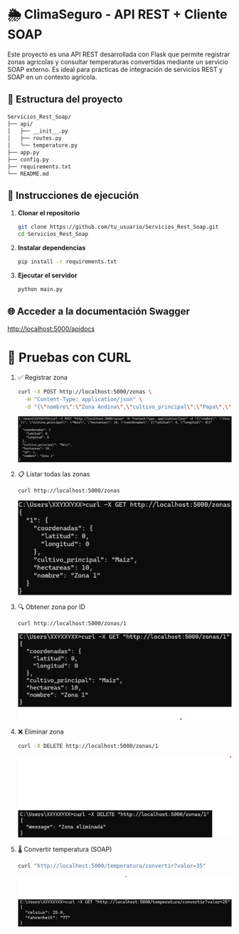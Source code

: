 # 🌦️ ClimaSeguro - API REST + Cliente SOAP

Este proyecto es una API REST desarrollada con Flask que permite registrar zonas agrícolas y consultar temperaturas convertidas mediante un servicio SOAP externo. Es ideal para prácticas de integración de servicios REST y SOAP en un contexto agrícola.

## 📁 Estructura del proyecto

```text
Servicios_Rest_Soap/
├── api/
│   ├── __init__.py
│   ├── routes.py
│   └── temperature.py
├── app.py
├── config.py
├── requirements.txt
└── README.md
```


## 🚀 Instrucciones de ejecución

1. **Clonar el repositorio**  
   ```bash
   git clone https://github.com/tu_usuario/Servicios_Rest_Soap.git
   cd Servicios_Rest_Soap

2. **Instalar dependencias**
   ```bash
   pip install -r requirements.txt

3. **Ejecutar el servidor**
   ```bash
   python main.py

## 🌐 Acceder a la documentación Swagger

[http://localhost:5000/apidocs](http://localhost:5000/apidocs)

# 🔁 Pruebas con CURL

1. ✅ Registrar zona
   ```bash
   curl -X POST http://localhost:5000/zonas \
     -H "Content-Type: application/json" \
     -d "{\"nombre\":\"Zona Andina\",\"cultivo_principal\":\"Papa\",\"hectareas\":120,\"coordenadas\":{\"latitud\":-2.15,\"longitud\":-78.5}}"
   ```
   ![POST](img/POST.png)
   
2. 📋 Listar todas las zonas
   ```bash
   curl http://localhost:5000/zonas
   ```
   ![GET](img/GETZonas.png)

3. 🔍 Obtener zona por ID
   ```bash
   curl http://localhost:5000/zonas/1
   ```
   ![GET](img/GETZonasID.png)

4. ❌ Eliminar zona
   ```bash
   curl -X DELETE http://localhost:5000/zonas/1
   ```
   ![DELETE](img/DELETE.png)

5. 🌡️ Convertir temperatura (SOAP)
   ```bash
   curl "http://localhost:5000/temperatura/convertir?valor=35"
   ```
   ![SOAP](img/SOAP.png)
